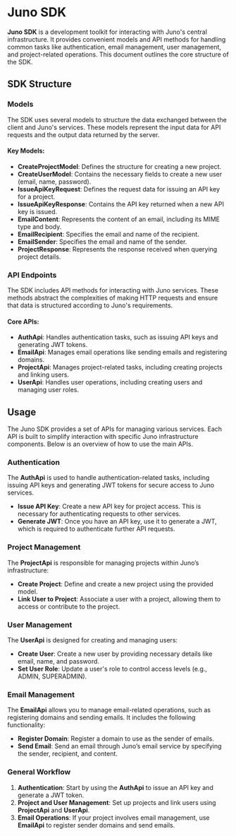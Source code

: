# Juno SDK

**Juno SDK** is a development toolkit for interacting with Juno's central infrastructure. It provides convenient models and API methods for handling common tasks like authentication, email management, user management, and project-related operations. This document outlines the core structure of the SDK.

## SDK Structure

### Models

The SDK uses several models to structure the data exchanged between the client and Juno's services. These models represent the input data for API requests and the output data returned by the server.

#### Key Models:
- **CreateProjectModel**: Defines the structure for creating a new project.
- **CreateUserModel**: Contains the necessary fields to create a new user (email, name, password).
- **IssueApiKeyRequest**: Defines the request data for issuing an API key for a project.
- **IssueApiKeyResponse**: Contains the API key returned when a new API key is issued.
- **EmailContent**: Represents the content of an email, including its MIME type and body.
- **EmailRecipient**: Specifies the email and name of the recipient.
- **EmailSender**: Specifies the email and name of the sender.
- **ProjectResponse**: Represents the response received when querying project details.

### API Endpoints

The SDK includes API methods for interacting with Juno services. These methods abstract the complexities of making HTTP requests and ensure that data is structured according to Juno's requirements.

#### Core APIs:
- **AuthApi**: Handles authentication tasks, such as issuing API keys and generating JWT tokens.
- **EmailApi**: Manages email operations like sending emails and registering domains.
- **ProjectApi**: Manages project-related tasks, including creating projects and linking users.
- **UserApi**: Handles user operations, including creating users and managing user roles.

## Usage

The Juno SDK provides a set of APIs for managing various services. Each API is built to simplify interaction with specific Juno infrastructure components. Below is an overview of how to use the main APIs.

### Authentication
The **AuthApi** is used to handle authentication-related tasks, including issuing API keys and generating JWT tokens for secure access to Juno services.

- **Issue API Key**: Create a new API key for project access. This is necessary for authenticating requests to other services.
- **Generate JWT**: Once you have an API key, use it to generate a JWT, which is required to authenticate further API requests.

### Project Management
The **ProjectApi** is responsible for managing projects within Juno’s infrastructure:

- **Create Project**: Define and create a new project using the provided model.
- **Link User to Project**: Associate a user with a project, allowing them to access or contribute to the project.

### User Management
The **UserApi** is designed for creating and managing users:

- **Create User**: Create a new user by providing necessary details like email, name, and password.
- **Set User Role**: Update a user's role to control access levels (e.g., ADMIN, SUPERADMIN).

### Email Management
The **EmailApi** allows you to manage email-related operations, such as registering domains and sending emails. It includes the following functionality:

- **Register Domain**: Register a domain to use as the sender of emails.
- **Send Email**: Send an email through Juno’s email service by specifying the sender, recipient, and content.

### General Workflow
1. **Authentication**: Start by using the **AuthApi** to issue an API key and generate a JWT token.
2. **Project and User Management**: Set up projects and link users using **ProjectApi** and **UserApi**.
3. **Email Operations**: If your project involves email management, use **EmailApi** to register sender domains and send emails.
